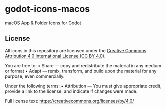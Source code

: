# godot-icons-macos
macOS App &amp; Folder Icons for Godot

## License

All icons in this repository are licensed under the
[Creative Commons Attribution 4.0 International License (CC BY 4.0)](https://creativecommons.org/licenses/by/4.0/).

You are free to:
  • Share — copy and redistribute the material in any medium or format
  • Adapt — remix, transform, and build upon the material for any purpose, even commercially.

Under the following terms:
  • Attribution — You must give appropriate credit, provide a link to the license, and indicate if changes were made.

Full license text: https://creativecommons.org/licenses/by/4.0/

